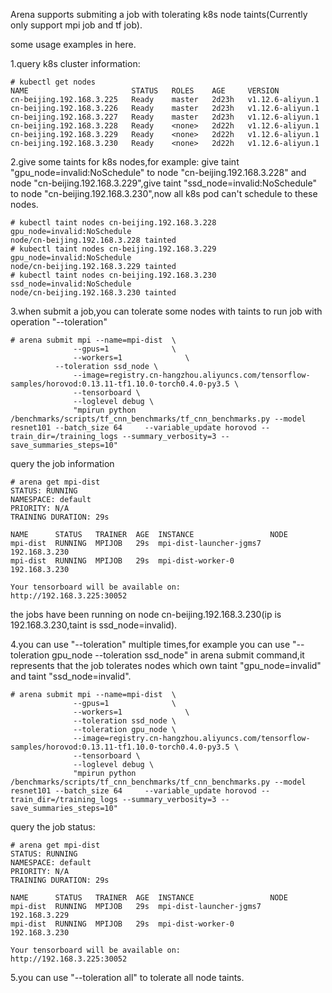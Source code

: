 

Arena supports submiting a job with tolerating k8s node taints(Currently only support mpi job and tf job).

some usage examples in here.
 
1.query k8s cluster information:
```
# kubectl get nodes
NAME                       STATUS   ROLES    AGE     VERSION
cn-beijing.192.168.3.225   Ready    master   2d23h   v1.12.6-aliyun.1
cn-beijing.192.168.3.226   Ready    master   2d23h   v1.12.6-aliyun.1
cn-beijing.192.168.3.227   Ready    master   2d23h   v1.12.6-aliyun.1
cn-beijing.192.168.3.228   Ready    <none>   2d22h   v1.12.6-aliyun.1
cn-beijing.192.168.3.229   Ready    <none>   2d22h   v1.12.6-aliyun.1
cn-beijing.192.168.3.230   Ready    <none>   2d22h   v1.12.6-aliyun.1
```
2.give some taints for k8s nodes,for example: give taint "gpu_node=invalid:NoSchedule" to node "cn-beijing.192.168.3.228" and node "cn-beijing.192.168.3.229",give taint  "ssd_node=invalid:NoSchedule" to node "cn-beijing.192.168.3.230",now all k8s pod can't schedule to these nodes.
```
# kubectl taint nodes cn-beijing.192.168.3.228 gpu_node=invalid:NoSchedule                                                                            
node/cn-beijing.192.168.3.228 tainted
# kubectl taint nodes cn-beijing.192.168.3.229 gpu_node=invalid:NoSchedule                                                                            
node/cn-beijing.192.168.3.229 tainted
# kubectl taint nodes cn-beijing.192.168.3.230 ssd_node=invalid:NoSchedule                                                                            
node/cn-beijing.192.168.3.230 tainted
``` 
3.when submit a job,you can tolerate some nodes with taints to run job with operation "--toleration" 
```
# arena submit mpi --name=mpi-dist  \
              --gpus=1              \
              --workers=1              \
	      --toleration ssd_node \
              --image=registry.cn-hangzhou.aliyuncs.com/tensorflow-samples/horovod:0.13.11-tf1.10.0-torch0.4.0-py3.5 \
              --tensorboard \
              --loglevel debug \
              "mpirun python /benchmarks/scripts/tf_cnn_benchmarks/tf_cnn_benchmarks.py --model resnet101 --batch_size 64     --variable_update horovod --train_dir=/training_logs --summary_verbosity=3 --save_summaries_steps=10"
```
query the job information
```
# arena get mpi-dist                                                                                                                                 
STATUS: RUNNING
NAMESPACE: default
PRIORITY: N/A
TRAINING DURATION: 29s

NAME      STATUS   TRAINER  AGE  INSTANCE                 NODE
mpi-dist  RUNNING  MPIJOB   29s  mpi-dist-launcher-jgms7  192.168.3.230
mpi-dist  RUNNING  MPIJOB   29s  mpi-dist-worker-0        192.168.3.230

Your tensorboard will be available on:
http://192.168.3.225:30052
```
the jobs have been running  on node cn-beijing.192.168.3.230(ip is 192.168.3.230,taint is ssd_node=invalid).

4.you can use "--toleration" multiple times,for example you can use  "--toleration gpu_node --toleration ssd_node" in arena submit command,it represents that the job tolerates nodes which own taint "gpu_node=invalid" and taint "ssd_node=invalid".

```
# arena submit mpi --name=mpi-dist  \
              --gpus=1              \
              --workers=1              \
              --toleration ssd_node \
              --toleration gpu_node \
              --image=registry.cn-hangzhou.aliyuncs.com/tensorflow-samples/horovod:0.13.11-tf1.10.0-torch0.4.0-py3.5 \
              --tensorboard \
              --loglevel debug \
              "mpirun python /benchmarks/scripts/tf_cnn_benchmarks/tf_cnn_benchmarks.py --model resnet101 --batch_size 64     --variable_update horovod --train_dir=/training_logs --summary_verbosity=3 --save_summaries_steps=10"
```
query the job status:

```
# arena get mpi-dist
STATUS: RUNNING
NAMESPACE: default
PRIORITY: N/A
TRAINING DURATION: 29s

NAME      STATUS   TRAINER  AGE  INSTANCE                 NODE
mpi-dist  RUNNING  MPIJOB   29s  mpi-dist-launcher-jgms7  192.168.3.229
mpi-dist  RUNNING  MPIJOB   29s  mpi-dist-worker-0        192.168.3.230

Your tensorboard will be available on:
http://192.168.3.225:30052
```

5.you can use "--toleration all" to tolerate all node taints.
